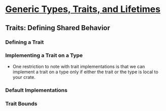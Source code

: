 # [Generic Types, Traits, and Lifetimes](https://doc.rust-lang.org/book/second-edition/ch10-00-generics.html#generic-types-traits-and-lifetimes)


## Traits: Defining Shared Behavior

### Defining a Trait

### Implementing a Trait on a Type
- One restriction to note with trait implementations is that we can implement a trait on a type only if either the trait or the type is local to your crate.

### Default Implementations

### Trait Bounds

